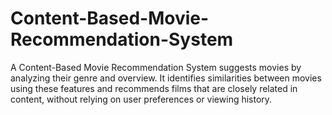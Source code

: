 # Content-Based-Movie-Recommendation-System
A Content-Based Movie Recommendation System suggests movies by analyzing their genre and overview. It identifies similarities between movies using these features and recommends films that are closely related in content, without relying on user preferences or viewing history.
